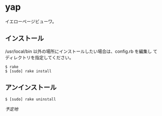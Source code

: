 yap
===

イエローページビューワ。

インストール
------------

/usr/local/bin 以外の場所にインストールしたい場合は、config.rb を編集し
てディレクトリを指定してください。

    $ rake
    $ [sudo] rake install

アンインストール
----------------

    $ [sudo] rake uninstall

<address>
予定地
</address>
